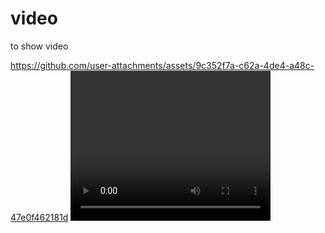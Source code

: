 # video
to show video
 
https://github.com/user-attachments/assets/9c352f7a-c62a-4de4-a48c-47e0f462181d
<video width="320" height="240" controls autoplay>
  <source src="https://github.com/user-attachments/assets/9c352f7a-c62a-4de4-a48c-47e0f462181d" type="video/mp4">
  Your browser does not support the video tag.
</video>
